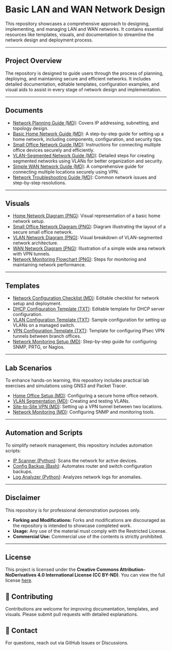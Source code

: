 # Basic LAN and WAN Network Design

This repository showcases a comprehensive approach to designing, implementing, and managing LAN and WAN networks. It contains essential resources like templates, visuals, and documentation to streamline the network design and deployment process.

---

## Project Overview
The repository is designed to guide users through the process of planning, deploying, and maintaining secure and efficient networks. It includes detailed documentation, editable templates, configuration examples, and visual aids to assist in every stage of network design and implementation.

---

## Documents
- [Network Planning Guide (MD)](Docs/Network_Planning.md): Covers IP addressing, subnetting, and topology design.
- [Basic Home Network Guide (MD)](Docs/Basic_Home_Network.md): A step-by-step guide for setting up a home network, including components, configuration, and security tips.
- [Small Office Network Guide (MD)](Docs/Small_Office_Network.md): Instructions for connecting multiple office devices securely and efficiently.
- [VLAN-Segmented Network Guide (MD)](Docs/VLAN_Network.md): Detailed steps for creating segmented networks using VLANs for better organization and security.
- [Simple WAN Network Guide (MD)](Docs/WAN_Network.md): A comprehensive guide for connecting multiple locations securely using VPN.
- [Network Troubleshooting Guide (MD)](Docs/Network_Troubleshooting.md): Common network issues and step-by-step resolutions.

---

## Visuals
- [Home Network Diagram (PNG)](Visuals/home-network.png): Visual representation of a basic home network setup.
- [Small Office Network Diagram (PNG)](Visuals/small-office-network.png): Diagram illustrating the layout of a secure small office network.
- [VLAN Network Diagram (PNG)](Visuals/vlan-network.png): Visual breakdown of VLAN-segmented network architecture.
- [WAN Network Diagram (PNG)](Visuals/wan-network.png): Illustration of a simple wide area network with VPN tunnels.
- [Network Monitoring Flowchart (PNG)](Visuals/network-monitoring-flowchart.png): Steps for monitoring and maintaining network performance.

---

## Templates
- [Network Configuration Checklist (MD)](Templates/network-config-checklist.md): Editable checklist for network setup and deployment.
- [DHCP Configuration Template (TXT)](Templates/dhcp-config.txt): Editable template for DHCP server configuration.
- [VLAN Configuration Template (TXT)](Templates/vlan-config.txt): Sample configuration for setting up VLANs on a managed switch.
- [VPN Configuration Template (TXT)](Templates/vpn-config.txt): Template for configuring IPsec VPN tunnels between branch offices.
- [Network Monitoring Setup (MD)](Templates/network-monitoring-setup.md): Step-by-step guide for configuring SNMP, PRTG, or Nagios.

---

## Lab Scenarios
To enhance hands-on learning, this repository includes practical lab exercises and simulations using GNS3 and Packet Tracer.
- [Home Office Setup (MD)](Labs/home-office-setup.md): Configuring a secure home office network.
- [VLAN Segmentation (MD)](Labs/vlan-segmentation.md): Creating and testing VLANs.
- [Site-to-Site VPN (MD)](Labs/site-to-site-vpn.md): Setting up a VPN tunnel between two locations.
- [Network Monitoring (MD)](Labs/network-monitoring.md): Configuring SNMP and monitoring tools.

---

## Automation and Scripts
To simplify network management, this repository includes automation scripts:
- [IP Scanner (Python)](Scripts/ip-scanner.py): Scans the network for active devices.
- [Config Backup (Bash)](Scripts/config-backup.sh): Automates router and switch configuration backups.
- [Log Analyzer (Python)](Scripts/log-analyzer.py): Analyzes network logs for anomalies.

---

## Disclaimer
This repository is for professional demonstration purposes only.

- **Forking and Modifications:** Forks and modifications are discouraged as the repository is intended to showcase completed work.
- **Usage:** Any use of the material must comply with the Restricted License.
- **Commercial Use:** Commercial use of the contents is strictly prohibited.

---

## License
This project is licensed under the **Creative Commons Attribution-NoDerivatives 4.0 International License (CC BY-ND)**. You can view the full license [here](https://creativecommons.org/licenses/by-nd/4.0/).

## 🤝 Contributing
Contributions are welcome for improving documentation, templates, and visuals. Please submit pull requests with detailed explanations.

## 📧 Contact
For questions, reach out via GitHub Issues or Discussions.



